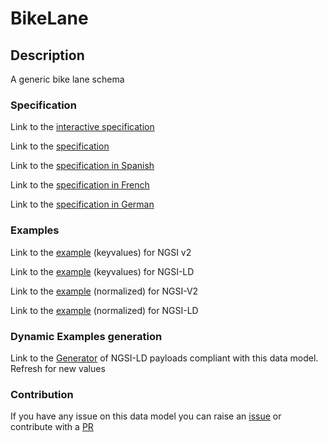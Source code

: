 # BikeLane

## Description 

A generic bike lane schema
### Specification

Link to the [interactive specification](https://swagger.lab.fiware.org/?url=https://smart-data-models.github.io/dataModel.Transportation/BikeLane/swagger.yaml)

Link to the [specification](https://smart-data-models.github.io/dataModel.Transportation/BikeLane/doc/spec.md)

Link to the [specification in Spanish](https://smart-data-models.github.io/dataModel.Transportation/BikeLane/doc/spec_ES.md)

Link to the [specification in French](https://smart-data-models.github.io/dataModel.Transportation/BikeLane/doc/spec_FR.md)

Link to the [specification in German](https://smart-data-models.github.io/dataModel.Transportation/BikeLane/doc/spec_DE.md)
### Examples

Link to the [example](https://smart-data-models.github.io/dataModel.Transportation/BikeLane/examples/example.json) (keyvalues) for NGSI v2

Link to the [example](https://smart-data-models.github.io/dataModel.Transportation/BikeLane/examples/example.jsonld) (keyvalues) for NGSI-LD

Link to the [example](https://smart-data-models.github.io/dataModel.Transportation/BikeLane/examples/example-normalized.json) (normalized) for NGSI-V2

Link to the [example](https://smart-data-models.github.io/dataModel.Transportation/BikeLane/examples/example-normalized.jsonld) (normalized) for NGSI-LD
### Dynamic Examples generation

Link to the [Generator](https://smartdatamodels.org/extra/ngsi-ld_generator_v0.91.php?schemaUrl=https://raw.githubusercontent.com/smart-data-models/dataModel.Transportation/master/BikeLane/schema.json&email=info@smartdatamodels.org) of NGSI-LD payloads compliant with this data model. Refresh for new values
### Contribution

 If you have any issue on this data model you can raise an [issue](https://github.com/smart-data-models/dataModel.Transportation/issues)  or contribute with a [PR](https://github.com/smart-data-models/dataModel.Transportation/pulls)